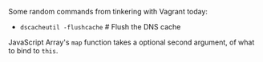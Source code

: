 Some random commands from tinkering with Vagrant today:

- `dscacheutil -flushcache` # Flush the DNS cache

JavaScript Array's `map` function takes a optional second argument, of what to
bind to `this`.
